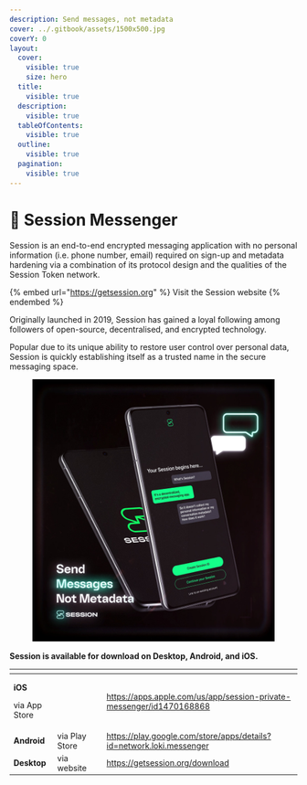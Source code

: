 ```yaml
---
description: Send messages, not metadata
cover: ../.gitbook/assets/1500x500.jpg
coverY: 0
layout:
  cover:
    visible: true
    size: hero
  title:
    visible: true
  description:
    visible: true
  tableOfContents:
    visible: true
  outline:
    visible: true
  pagination:
    visible: true
---
```


# 💬 Session Messenger

Session is an end-to-end encrypted messaging application with no personal information (i.e. phone number, email) required on sign-up and metadata hardening via a combination of its protocol design and the qualities of the Session Token network.

{% embed url="https://getsession.org" %}
Visit the Session website
{% endembed %}

Originally launched in 2019, Session has gained a loyal following among followers of open-source, decentralised, and encrypted technology.&#x20;

Popular due to its unique ability to restore user control over personal data, Session is quickly establishing itself as a trusted name in the secure messaging space.&#x20;

<figure><img src="../.gitbook/assets/F4mUfiYaAAAiLfa (1).jpg" alt="" width="563"><figcaption></figcaption></figure>

**Session is available for download on Desktop, Android, and iOS.**&#x20;

<table data-view="cards"><thead><tr><th></th><th></th><th></th><th data-hidden data-card-target data-type="content-ref"></th></tr></thead><tbody><tr><td><p><strong>iOS</strong></p><p>via App Store</p></td><td></td><td></td><td><a href="https://apps.apple.com/us/app/session-private-messenger/id1470168868">https://apps.apple.com/us/app/session-private-messenger/id1470168868</a></td></tr><tr><td><strong>Android</strong></td><td>via Play Store</td><td></td><td><a href="https://play.google.com/store/apps/details?id=network.loki.messenger">https://play.google.com/store/apps/details?id=network.loki.messenger</a></td></tr><tr><td><strong>Desktop</strong></td><td>via website</td><td></td><td><a href="https://getsession.org/download">https://getsession.org/download</a></td></tr></tbody></table>
